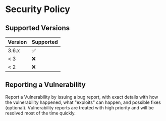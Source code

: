 # Security Policy

## Supported Versions

| Version | Supported          |
| ------- | ------------------ |
| 3.6.x   | :white_check_mark: |
| < 3     | :x:                |
| < 2     | :x:                |

## Reporting a Vulnerability

Report a Vulnerability by issuing a bug report, with exact details with how the vulnerability happened, what "exploits" can happen, and possible fixes (optional). Vulnerability reports are treated with high priority and will be resolved most of the time quickly.
